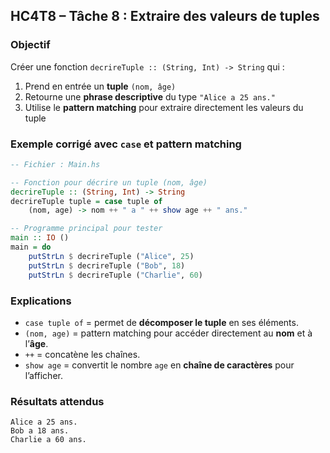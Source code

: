 ##  HC4T8 – Tâche 8 : Extraire des valeurs de tuples

###  Objectif

Créer une fonction `decrireTuple :: (String, Int) -> String` qui :

1. Prend en entrée un **tuple** `(nom, âge)`
2. Retourne une **phrase descriptive** du type `"Alice a 25 ans."`
3. Utilise le **pattern matching** pour extraire directement les valeurs du tuple

###  Exemple corrigé avec `case` et pattern matching

```haskell
-- Fichier : Main.hs

-- Fonction pour décrire un tuple (nom, âge)
decrireTuple :: (String, Int) -> String
decrireTuple tuple = case tuple of
    (nom, age) -> nom ++ " a " ++ show age ++ " ans."

-- Programme principal pour tester
main :: IO ()
main = do
    putStrLn $ decrireTuple ("Alice", 25)
    putStrLn $ decrireTuple ("Bob", 18)
    putStrLn $ decrireTuple ("Charlie", 60)
```

###  Explications

* `case tuple of` = permet de **décomposer le tuple** en ses éléments.
* `(nom, age)` = pattern matching pour accéder directement au **nom** et à l’**âge**.
* `++` = concatène les chaînes.
* `show age` = convertit le nombre `age` en **chaîne de caractères** pour l’afficher.


###  Résultats attendus

```
Alice a 25 ans.
Bob a 18 ans.
Charlie a 60 ans.
```
